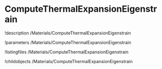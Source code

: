 <!-- MOOSE Documentation Stub: Remove this when content is added. -->

# ComputeThermalExpansionEigenstrain
!description /Materials/ComputeThermalExpansionEigenstrain

!parameters /Materials/ComputeThermalExpansionEigenstrain

!listingfiles /Materials/ComputeThermalExpansionEigenstrain

!childobjects /Materials/ComputeThermalExpansionEigenstrain
